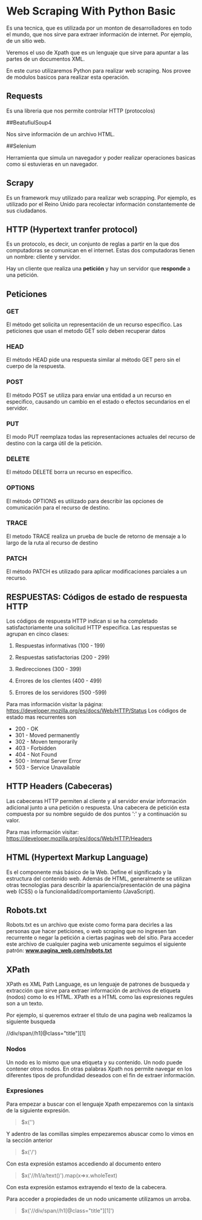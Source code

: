 # Web Scraping With Python Basic


Es una tecnica, que es utilizada por un monton de desarrolladores en todo el mundo, que nos sirve para extraer información de internet. Por ejemplo, de un sitio web.

Veremos el uso de Xpath que es un lenguaje que sirve para apuntar a las partes de un documentos XML.

En este curso utilizaremos Python para realizar web scraping. Nos provee de modulos basicos para realizar esta operación.

## Requests

Es una libreria que nos permite controlar HTTP (protocolos)

##BeatufiulSoup4

Nos sirve información de un archivo HTML.

##Selenium

Herramienta que simula un navegador y poder realizar operaciones basicas como si estuvieras en un navegador.

## Scrapy

Es un framework muy utilizado para realizar web scrapping. Por ejemplo, es utilizado por el Reino Unido para recolectar información constantemente de sus ciudadanos.


## HTTP (Hypertext tranfer protocol)

Es un protocolo, es decir, un conjunto de reglas a partir en la que dos computadoras
se comunican en el internet. Estas dos computadoras tienen un nombre: cliente y servidor.

Hay un cliente que realiza una **petición** y hay un servidor que **responde** a una petición.

## Peticiones

### GET

El método get solicita un representación de un recurso especifico. Las peticiones que usan 
el metodo GET solo deben recuperar datos

### HEAD

El método HEAD pide una respuesta similar al método GET pero sin el cuerpo de la respuesta.

### POST

El método POST se utiliza para enviar una entidad a un recurso en especifico, causando
un cambio en el estado o efectos secundarios en el servidor.

### PUT

El modo PUT reemplaza todas las representaciones actuales del recurso de destino
con la carga útil de la petición.

### DELETE

El método DELETE borra un recurso en especifico.

### OPTIONS

El método OPTIONS es utilizado para describir las opciones de comunicación
para el recurso de destino.

### TRACE

El metodo TRACE realiza un prueba de bucle de retorno de mensaje a lo largo de la ruta 
al recurso de destino

### PATCH

El método PATCH es utilizado para aplicar modificaciones parciales a un recurso.

## RESPUESTAS: Códigos de estado de respuesta HTTP

Los códigos de respuesta HTTP indican si se ha completado satisfactoriamente una solicitud 
HTTP especifica. Las respuestas se agrupan en cinco clases:

1. Respuestas informativas (100 - 199)

2. Respuestas satisfactorias (200 - 299)

3. Redirecciones (300 - 399)

4. Errores de los clientes (400 - 499)

5. Errores de los servidores (500 -599)

Para mas información visitar la página: https://developer.mozilla.org/es/docs/Web/HTTP/Status
Los códigos de estado mas recurrentes son 

* 200 - OK
* 301 - Moved permanently
* 302 - Moven temporarily
* 403 - Forbidden 
* 404 - Not Found
* 500 - Internal Server Error
* 503 - Service Unavailable

## HTTP Headers (Cabeceras)

Las cabeceras HTTP permiten al cliente y al servidor enviar información adicional junto
a una petición o respuesta. Una cabecera de petición esta compuesta por su nombre seguido
de dos puntos  ':' y a continuación su valor. 

Para mas información visitar: https://developer.mozilla.org/es/docs/Web/HTTP/Headers



## HTML (Hypertext Markup Language)

Es el componente más básico de la Web. Define el significado y la estructura del contenido web. Además de HTML, generalmente se utilizan otras tecnologías para describir la apariencia/presentación de una página web (CSS) o la funcionalidad/comportamiento (JavaScript).


## Robots.txt 

Robots.txt es un archivo que existe como forma para decirles a las personas que hacer peticiones, o web scraping que no ingresen tan recurrente o negar la petición a ciertas paginas web del sitio. Para acceder  este archivo de cualquier pagina web
unicamente seguimos el siguiente patrón: **www.pagina_web.com/robots.txt**

## XPath

XPath es XML Path Language, es un lenguaje de patrones de busqueda y extracción que sirve para extraer información de archivos
de etiqueta (nodos) como lo es HTML. 
XPath es a HTML como las expresiones regules son  a un texto.

Por ejemplo, si queremos extraer el titulo de una pagina web realizamos la siguiente busqueda

//div/span//h1[@class="title"][1]

### Nodos

Un nodo es lo mismo que una etiqueta y su contenido. Un nodo puede contener otros nodos. En otras palabras
Xpath nos permite navegar en los diferentes tipos de profundidad deseados con el fin de extraer información.

### Expresiones

Para empezar a buscar con el lenguaje Xpath empezaremos con la sintaxis de la siguiente expresión.

> $x('')

Y adentro de las comillas simples empezaremos abuscar como lo vimos en la sección anterior

> $x('/') 

Con esta expresión estamos accediendo al documento entero

> $x('//h1/a/text()').map(x=>x.wholeText)

Con esta expresión estamos extrayendo el texto de la cabecera. 

Para acceder a propiedades de un nodo unicamente utilizamos un arroba.

> $x('//div/span//h1[@class="title"][1]') 






















